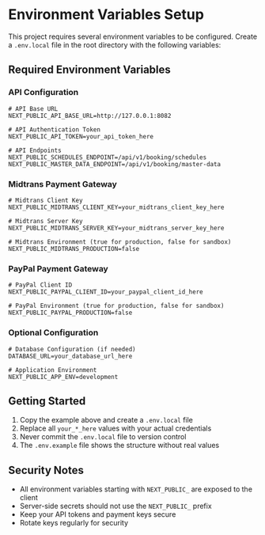 # Environment Variables Setup

This project requires several environment variables to be configured. Create a `.env.local` file in the root directory with the following variables:

## Required Environment Variables

### API Configuration
```env
# API Base URL
NEXT_PUBLIC_API_BASE_URL=http://127.0.0.1:8082

# API Authentication Token
NEXT_PUBLIC_API_TOKEN=your_api_token_here

# API Endpoints
NEXT_PUBLIC_SCHEDULES_ENDPOINT=/api/v1/booking/schedules
NEXT_PUBLIC_MASTER_DATA_ENDPOINT=/api/v1/booking/master-data
```

### Midtrans Payment Gateway
```env
# Midtrans Client Key
NEXT_PUBLIC_MIDTRANS_CLIENT_KEY=your_midtrans_client_key_here

# Midtrans Server Key
NEXT_PUBLIC_MIDTRANS_SERVER_KEY=your_midtrans_server_key_here

# Midtrans Environment (true for production, false for sandbox)
NEXT_PUBLIC_MIDTRANS_PRODUCTION=false
```

### PayPal Payment Gateway
```env
# PayPal Client ID
NEXT_PUBLIC_PAYPAL_CLIENT_ID=your_paypal_client_id_here

# PayPal Environment (true for production, false for sandbox)
NEXT_PUBLIC_PAYPAL_PRODUCTION=false
```

### Optional Configuration
```env
# Database Configuration (if needed)
DATABASE_URL=your_database_url_here

# Application Environment
NEXT_PUBLIC_APP_ENV=development
```

## Getting Started

1. Copy the example above and create a `.env.local` file
2. Replace all `your_*_here` values with your actual credentials
3. Never commit the `.env.local` file to version control
4. The `.env.example` file shows the structure without real values

## Security Notes

- All environment variables starting with `NEXT_PUBLIC_` are exposed to the client
- Server-side secrets should not use the `NEXT_PUBLIC_` prefix
- Keep your API tokens and payment keys secure
- Rotate keys regularly for security 